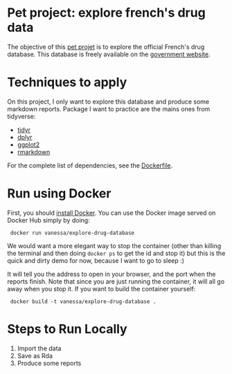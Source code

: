# Pet project: explore french's drug data

The objective of this [pet projet](http://blog.jom.link/data_science_pet_project.html) is to explore the official French's drug database. This database is freely available on the [government website](http://base-donnees-publique.medicaments.gouv.fr/telechargement.php). 

# Techniques to apply

On this project, I only want to explore this database and produce some markdown reports. Package I want to practice are the mains ones from tidyverse:

- [tidyr](https://github.com/tidyverse/tidyr)
- [dplyr](https://github.com/hadley/dplyr)
- [ggplot2](https://github.com/tidyverse/ggplot2)
- [rmarkdown](https://github.com/rstudio/rmarkdown)

For the complete list of dependencies, see the [Dockerfile](Dockerfile).

# Run using Docker
First, you should [install Docker](https://docs.docker.com/engine/installation/). You can use the Docker image served on Docker Hub simply by doing:

     docker run vanessa/explore-drug-database

We would want a more elegant way to stop the container (other than killing the terminal and then doing `docker ps` to get the id and stop it) but this is the quick and dirty demo for now, because I want to go to sleep :)

It will tell you the address to open in your browser, and the port when the reports finish. Note that since you are just running the container, it will all go away when you stop it. If you want to build the container yourself:

     docker build -t vanessa/explore-drug-database .


# Steps to Run Locally

1. Import the data
2. Save as Rda
3. Produce some reports
